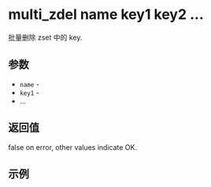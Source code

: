 # multi_zdel name key1 key2 ...

批量删除 zset 中的 key.

## 参数

* `name` -
* `key1` -
* ...

## 返回值

false on error, other values indicate OK.

## 示例
